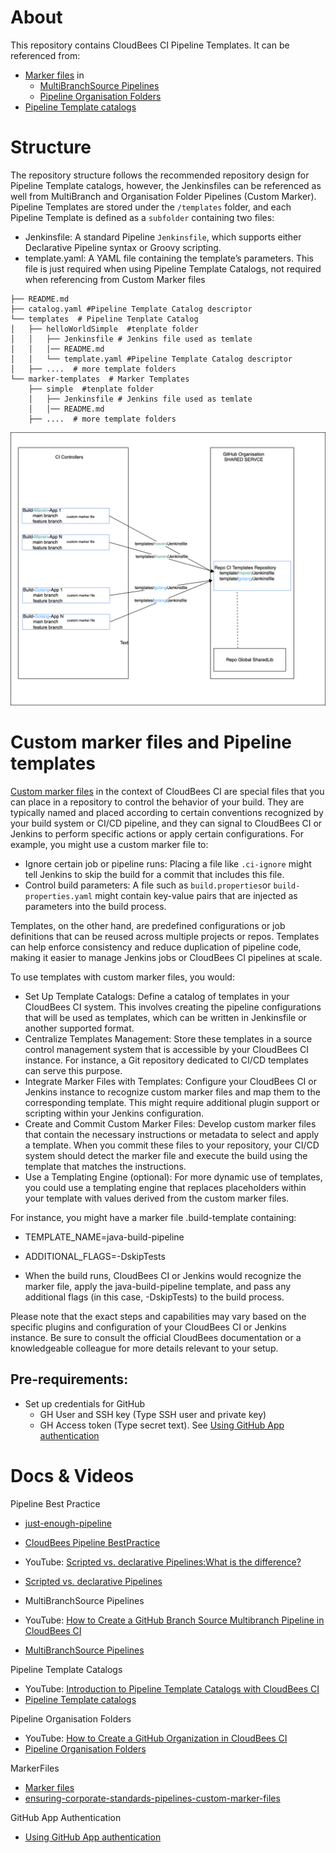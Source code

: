# About 
This repository contains CloudBees CI Pipeline Templates.
It can be referenced from:

* [Marker files](https://docs.cloudbees.com/docs/cloudbees-ci/latest/pipelines/pipeline-as-code#custom-pac-scripts) in 
  * [MultiBranchSource Pipelines](https://docs.cloudbees.com/docs/cloudbees-ci/latest/pipelines/pipeline-as-code#_multibranch_pipeline_projects)
  * [Pipeline Organisation Folders](https://docs.cloudbees.com/docs/cloudbees-ci/latest/pipelines/pipeline-as-code#_organization_folders)
* [Pipeline Template catalogs](https://docs.cloudbees.com/docs/cloudbees-ci/latest/pipeline-templates-user-guide/)

# Structure 
The repository structure follows the recommended repository design for Pipeline Template catalogs, however, the Jenkinsfiles can be referenced as well from MultiBranch and Organisation Folder Pipelines (Custom Marker).
Pipeline Templates are stored under the `/templates` folder, and each Pipeline Template is defined as a `subfolder` containing two files:

* Jenkinsfile: A standard Pipeline `Jenkinsfile`, which supports either Declarative Pipeline syntax or Groovy scripting.
* template.yaml: A YAML file containing the template’s parameters. This file is just required when using Pipeline Template Catalogs, not required when referencing from Custom Marker files

```
├── README.md
├── catalog.yaml #Pipeline Template Catalog descriptor
└── templates  # Pipeline Tenplate Catalog
│   ├── helloWorldSimple  #tenplate folder
│   │   ├── Jenkinsfile # Jenkins file used as temlate
│   │   │── README.md    
│   │   └── template.yaml #Pipeline Template Catalog descriptor
│   ├── ....  # more template folders 
└── marker-templates  # Marker Templates
    ├── simple  #tenplate folder
    │   ├── Jenkinsfile # Jenkins file used as temlate
    │   │── README.md    
    ├── ....  # more template folders 
```

![Diagram](images/CI-Diagramms-CustomMarkerFiles.drawio.svg)

# Custom marker files and Pipeline templates

[Custom marker files](https://docs.cloudbees.com/docs/cloudbees-ci/latest/pipelines/pipeline-as-code#custom-pac-scripts) in the context of CloudBees CI are special files that you can place in a repository to control the behavior of your build. 
They are typically named and placed according to certain conventions recognized by your build system or CI/CD pipeline, and they can signal to CloudBees CI or Jenkins to perform specific actions or apply certain configurations.
For example, you might use a custom marker file to:

* Ignore certain job or pipeline runs: Placing a file like `.ci-ignore` might tell Jenkins to skip the build for a commit that includes this file.
* Control build parameters: A file such as `build.properties`or `build-properties.yaml` might contain key-value pairs that are injected as parameters into the build process.

Templates, on the other hand, are predefined configurations or job definitions that can be reused across multiple projects or repos. Templates can help enforce consistency and reduce duplication of pipeline code, making it easier to manage Jenkins jobs or CloudBees CI pipelines at scale.

To use templates with custom marker files, you would:

* Set Up Template Catalogs: Define a catalog of templates in your CloudBees CI system. This involves creating the pipeline configurations that will be used as templates, which can be written in Jenkinsfile or another supported format.
* Centralize Templates Management: Store these templates in a source control management system that is accessible by your CloudBees CI instance. For instance, a Git repository dedicated to CI/CD templates can serve this purpose.
* Integrate Marker Files with Templates: Configure your CloudBees CI or Jenkins instance to recognize custom marker files and map them to the corresponding template. This might require additional plugin support or scripting within your Jenkins configuration.
* Create and Commit Custom Marker Files: Develop custom marker files that contain the necessary instructions or metadata to select and apply a template. When you commit these files to your repository, your CI/CD system should detect the marker file and execute the build using the template that matches the instructions.
* Use a Templating Engine (optional): For more dynamic use of templates, you could use a templating engine that replaces placeholders within your template with values derived from the custom marker files.

For instance, you might have a marker file .build-template containing:

* TEMPLATE_NAME=java-build-pipeline
* ADDITIONAL_FLAGS=-DskipTests

* When the build runs, CloudBees CI or Jenkins would recognize the marker file, apply the java-build-pipeline template, and pass any additional flags (in this case, -DskipTests) to the build process.

Please note that the exact steps and capabilities may vary based on the specific plugins and configuration of your CloudBees CI or Jenkins instance.
Be sure to consult the official CloudBees documentation or a knowledgeable colleague for more details relevant to your setup.



## Pre-requirements:

* Set up credentials for GitHub
    * GH User and SSH key (Type SSH user and private key)
    * GH Access token (Type secret text). See  [Using GitHub App authentication](https://docs.cloudbees.com/docs/cloudbees-ci/latest/traditional-admin-guide/github-app-auth)


# Docs & Videos

Pipeline Best Practice
* [just-enough-pipeline](https://www.jenkins.io/blog/2021/10/26/just-enough-pipeline/)
* [CloudBees Pipeline BestPractice](https://docs.cloudbees.com/docs/cloudbees-ci/latest/pipelines/pipeline-best-practices)
* YouTube: [Scripted vs. declarative Pipelines:What is the difference?](https://www.youtube.com/watch?v=GJBlskiaRrI=)
* [Scripted vs. declarative Pipelines](https://e.printstacktrace.blog/jenkins-scripted-pipeline-vs-declarative-pipeline-the-4-practical-differences/)

* MultiBranchSource Pipelines
* YouTube: [How to Create a GitHub Branch Source Multibranch Pipeline in CloudBees CI](https://www.youtube.com/watch?v=ZWwmh4gqia4)
* [MultiBranchSource Pipelines](https://docs.cloudbees.com/docs/cloudbees-ci/latest/pipelines/pipeline-as-code#_multibranch_pipeline_projects)

Pipeline Template Catalogs
* YouTube: [Introduction to Pipeline Template Catalogs with CloudBees CI](https://www.youtube.com/watch?v=pPwI_kTSCmA)
* [Pipeline Template catalogs](https://docs.cloudbees.com/docs/cloudbees-ci/latest/pipeline-templates-user-guide/)

Pipeline Organisation Folders
* YouTube: [How to Create a GitHub Organization in CloudBees CI](https://www.youtube.com/watch?v=w5YupbQ1vHI)
* [Pipeline Organisation Folders](https://docs.cloudbees.com/docs/cloudbees-ci/latest/pipelines/pipeline-as-code#_organization_folders)

MarkerFiles
* [Marker files](https://docs.cloudbees.com/docs/cloudbees-ci/latest/pipelines/pipeline-as-code#custom-pac-scripts)
* [ensuring-corporate-standards-pipelines-custom-marker-files](https://www.cloudbees.com/blog/ensuring-corporate-standards-pipelines-custom-marker-files)

GitHub App Authentication
* [Using GitHub App authentication](https://docs.cloudbees.com/docs/cloudbees-ci/latest/traditional-admin-guide/github-app-auth)
